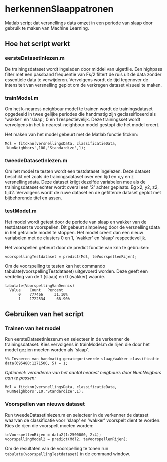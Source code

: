 # herkennenSlaappatronen
Matlab script dat versnellings data omzet in een periode van slaap door gebruik te maken van Machine Learning.

## Hoe het script werkt

### eersteDatasetInlezen.m
De trainingsdataset wordt ingeladen door middel van uigetfile. 
Een highpass filter met een passband frequentie van Fs/2 filtert de ruis uit de data zonder essentiele data te verwijderen. 
Vervolgens wordt de tijd tegenover de intensiteit van versnelling geplot om de verkregen dataset visueel te maken.

### trainModel.m
Om het k-nearest-neighbour model te trainen wordt de trainingsdataset opgedeeld in twee gelijke periodes die handmatig zijn geclassificeerd als 'wakker' en 'slaap', 0 en 1 respectievelijk. Deze trainingsset wordt vervolgens in het k-nearest-neighbour model gestopt die het model creert.

Het maken van het model gebeurt met de Matlab functie fitcknn:

```
Mdl = fitcknn(versnellingsData, classificatieData, 'NumNeighbors',100,'Standardize',1);
```

### tweedeDatasetInlezen.m
Om het model te testen wordt een testdataset ingelezen. Deze dataset beschikt net zoals de trainingsdataset over een tijd en x,y en z versnellingsdata. Deze dataset krijgt dezelfde variabelen mee als de trainingsdataset echter wordt overal een '2' achter geplaats. Eg x2, y2, z2, tijd2. Vervolgens wordt de ruwe dataset en de gefilterde dataset geplot met bijbehorende titel en assen. 

### testModel.m
Het model wordt getest door de periode van slaap en wakker van de testdataset te voorspellen. Dit gebeurt simpelweg door de versnellingsdata in het getrainde model te stoppen. Het model creert dan een nieuw variabelen met de clusters 0 en 1, 'wakker' en 'slaap' respectievelijk.

Het voorspellen gebeurt door de predict functie van knn te gebruiken:
```
voorspellingTestdataset = predict(Mdl, teVoorspellenRijen);
```

Om de voorspelling te testen kan het commando tabulate(voorspellingTestdataset) uitgevoerd worden. Deze geeft een verdeling van de 1 (slaap) en 0 (wakker) waarde.

```
tabulate(VoorspellingVanDennis)
  Value    Count   Percent
      0    777466     31.10%
      1    1722534     68.90%
```

## Gebruiken van het script

### Trainen van het model
Run eersteDatasetInlezen.m en selecteer in de verkenner de trainingsdataset. Kies vervolgens in trainModel.m de rijen die door het model gezien moeten worden als 'slaap'. 

```
%% Invoeren van handmatig gecategoriseerde slaap/wakker classificatie
data(695480:1271500, 5) = 1;
```

*Optioneel: veranderen van het aantal nearest neigbours door NumNeigbors aan te passen:*
```
Mdl = fitcknn(versnellingsData, classificatieData, 'NumNeighbors',10,'Standardize',1);
```
### Voorspellen van nieuwe dataset
Run tweedeDatasetInlezen.m en selecteer in de verkenner de dataset waarvan de classificatie voor 'slaap' en 'wakker' voorspelt dient te worden. Kies de rijen die voorspelt moeten worden:
```
teVoorspellenRijen = data2(1:2500000, 2:4);
voorspellingModel2 = predict(Mdl2, teVoorspellenRijen);
```

Om de resultaten van de voorspelling te tonen run ```tabulate(voorspellingTestdataset)``` in de command window. 


